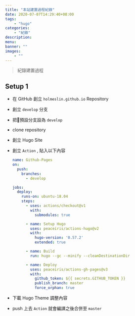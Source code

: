```yaml
---
title: "本站建置過程紀錄"
date: 2020-07-07T14:29:40+08:00
tags:
    - "hugo"
categories:
    - "紀錄"  
description:
menu: 
banner: ""
images:
    - ""
---
```

> 紀錄建置過程

<!--more-->

## Setup 1

- 在 GitHub 創立 `holmeslin.github.io` Repository
- 創立 `develop` 分支
- 把預設分支設為 `develop`
- clone repository
- 創立 Hugo Site
- 創立 `Action` , 貼入以下內容

    ```yaml {linenos=table,linenostart=1}
    name: Github-Pages
    on:
      push:
        branches:
          - develop

    jobs:
      deploy:
        runs-on: ubuntu-18.04
        steps:
          - uses: actions/checkout@v1
            with:
              submodules: true

          - name: Setup Hugo
            uses: peaceiris/actions-hugo@v2
            with:
              hugo-version: '0.57.2'
              extended: true

          - name: Build
            run: hugo --gc --minify --cleanDestinationDir

          - name: Deploy
            uses: peaceiris/actions-gh-pages@v3
            with:
              github_token: ${{ secrets.GITHUB_TOKEN }}
              publish_branch: master
              force_orphan: true
    ```

- 下載 Hugo Theme 調整內容
- push 上去 `Action` 就會編譯之後合併至 `master`